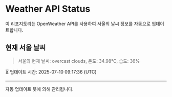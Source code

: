 
# Weather API Status

이 리포지토리는 OpenWeather API를 사용하여 서울의 날씨 정보를 자동으로 업데이트합니다.

## 현재 서울 날씨
> 서울의 현재 날씨: overcast clouds, 온도: 34.98°C, 습도: 36%

⏳ 업데이트 시간: 2025-07-10 09:17:36 (UTC)

---
자동 업데이트 봇에 의해 관리됩니다.
